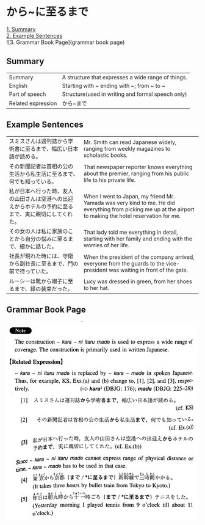 # から~に至るまで

[1. Summary](#summary)<br>
[2. Example Sentences](#example-sentences)<br>
![3. Grammar Book Page](grammar book page)<br>


## Summary

<table><tr>   <td>Summary</td>   <td>A structure that expresses a wide range of things.</td></tr><tr>   <td>English</td>   <td>Starting with ~ ending with ~; from ~ to ~</td></tr><tr>   <td>Part of speech</td>   <td>Structure(used in writing and formal speech only)</td></tr><tr>   <td>Related expression</td>   <td>から~まで</td></tr></table>

## Example Sentences

<table><tr>   <td>スミスさんは週刊誌から学術書に至るまで、幅広い日本語が読める。</td>   <td>Mr. Smith can read Japanese widely, ranging from weekly magazines to scholastic books.</td></tr><tr>   <td>その新聞記者は首相の公の生活から私生活に至るまで、何でも知っている。</td>   <td>That newspaper reporter knows everything about the premier, ranging from his public life to his private life.</td></tr><tr>   <td>私が日本へ行った時、友人の山田さんは空港への出迎えからホテルの予約に至るまで、実に親切にしてくれた。</td>   <td>When I went to Japan, my friend Mr. Yamada was very kind to me. He did everything from picking me up at the airport to making the hotel reservation for me.</td></tr><tr>   <td>その女の人は私に家族のことから自分の悩みに至るまで、細かに話した。</td>   <td>That lady told me everything in detail, starting with her family and ending with the worries of her life.</td></tr><tr>   <td>社長が現れた時には、守衛から副社長に至るまで、門の前で待っていた。</td>   <td>When the president of the company arrived, everyone from the guards to the vice-president was waiting in front of the gate.</td></tr><tr>   <td>ルーシーは靴から帽子に至るまで、緑の装束だった。</td>   <td>Lucy was dressed in green, from her shoes to her hat.</td></tr></table>

## Grammar Book Page

![](../img/Intermediateから~に至るまで.png)

